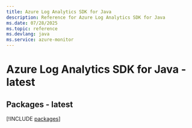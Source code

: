 ```yaml
---
title: Azure Log Analytics SDK for Java
description: Reference for Azure Log Analytics SDK for Java
ms.date: 07/28/2025
ms.topic: reference
ms.devlang: java
ms.service: azure-monitor
---
```

# Azure Log Analytics SDK for Java - latest
## Packages - latest
[!INCLUDE [packages](log-analytics-index.md)]